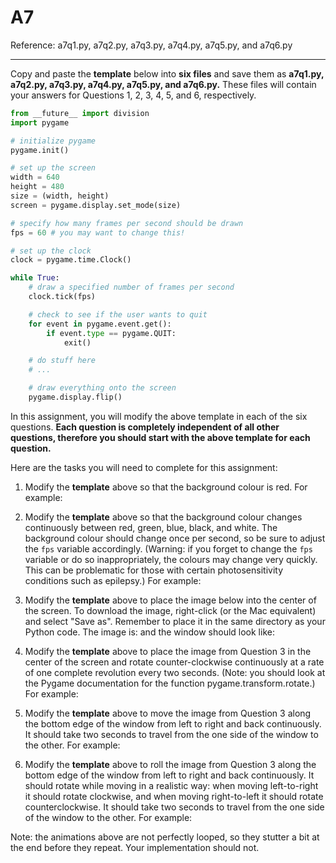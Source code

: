 A7
====

Reference: a7q1.py, a7q2.py, a7q3.py, a7q4.py, a7q5.py, and a7q6.py

---
Copy and paste the **template** below into **six files** and save them as **a7q1.py, a7q2.py, a7q3.py, a7q4.py, a7q5.py, and a7q6.py.** These files will contain your answers for Questions 1, 2, 3, 4, 5, and 6, respectively.

```Python
from __future__ import division
import pygame

# initialize pygame
pygame.init()

# set up the screen
width = 640
height = 480
size = (width, height)
screen = pygame.display.set_mode(size)

# specify how many frames per second should be drawn
fps = 60 # you may want to change this!

# set up the clock
clock = pygame.time.Clock()

while True:
	# draw a specified number of frames per second
	clock.tick(fps) 

	# check to see if the user wants to quit
	for event in pygame.event.get():
		if event.type == pygame.QUIT:
			exit()

	# do stuff here
	# ...

	# draw everything onto the screen
	pygame.display.flip()
```

In this assignment, you will modify the above template in each of the six questions. **Each question is completely independent of all other questions, therefore you should start with the above template for each question.**

Here are the tasks you will need to complete for this assignment:

1. Modify the **template** above so that the background colour is red. For example:  
[](http://img)  

2. Modify the **template** above so that the background colour changes continuously between red, green, blue, black, and white. The background colour should change once per second, so be sure to adjust the `fps` variable accordingly. (Warning: if you forget to change the `fps` variable or do so inappropriately, the colours may change very quickly. This can be problematic for those with certain photosensitivity conditions such as epilepsy.) For example:  
[](http://img)

3. Modify the **template** above to place the image below into the center of the screen. To download the image, right-click (or the Mac equivalent) and select "Save as". Remember to place it in the same directory as your Python code. The image is:
[](http://img)
and the window should look like:
[](http://img)

4. Modify the **template** above to place the image from Question 3 in the center of the screen and rotate counter-clockwise continuously at a rate of one complete revolution every two seconds. (Note: you should look at the Pygame documentation for the function pygame.transform.rotate.) For example: 
[](http://img)

5. Modify the **template** above to move the image from Question 3 along the bottom edge of the window from left to right and back continuously. It should take two seconds to travel from the one side of the window to the other. For example:
[](http://img)

6. Modify the **template** above to roll the image from Question 3 along the bottom edge of the window from left to right and back continuously. It should rotate while moving in a realistic way: when moving left-to-right it should rotate clockwise, and when moving right-to-left it should rotate counterclockwise. It should take two seconds to travel from the one side of the window to the other. For example:
[](http://img)

Note: the animations above are not perfectly looped, so they stutter a bit at the end before they repeat. Your implementation should not.